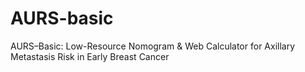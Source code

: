 # AURS-basic
AURS–Basic: Low-Resource Nomogram &amp; Web Calculator for Axillary Metastasis Risk in Early Breast Cancer
